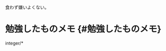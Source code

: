 食わず嫌いよくない。

勉強したものメモ {#勉強したものメモ}
================

<div class="toctree" markdown="1" maxdepth="2" glob="">

integer/\*

</div>
